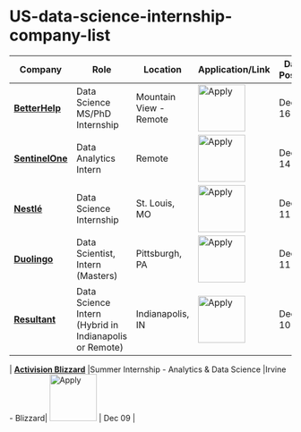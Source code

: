 # US-data-science-internship-company-list


| Company | Role | Location | Application/Link | Date Posted |
| ------- | ---- | -------- | ---------------- | ----------- |
| **[BetterHelp](https://ai-jobs.net/jobs-at-betterhelp/)** | Data Science MS/PhD Internship | Mountain View - Remote | <a href="https://apply.workable.com/betterhelp/j/D56B23DD77/apply/?ref=ai-jobs.net&source=ai-jobs.net&utm_source=ai-jobs.net&utm_campaign=ai-jobs.net"><img src="https://i.imgur.com/w6lyvuC.png" width="84" alt="Apply"></a> | Dec 16 |
| **[SentinelOne](https://ai-jobs.net/jobs-at-sentinelone/)** | Data Analytics Intern | Remote | <a href="https://www.sentinelone.com/jobs/?gh_jid=5818536003&ref=ai-jobs.net&source=ai-jobs.net&utm_source=ai-jobs.net&utm_campaign=ai-jobs.net"><img src="https://i.imgur.com/w6lyvuC.png" width="84" alt="Apply"></a> | Dec 14 |
| **[Nestlé](https://ai-jobs.net/jobs-at-nestle/)** | Data Science Internship | St. Louis, MO | <a href="https://jobdetails.nestle.com/job/St_-Louis-Data-Science-Internship-MO-63102/1005225601/?ref=ai-jobs.net&source=ai-jobs.net&utm_source=ai-jobs.net&utm_campaign=ai-jobs.net"><img src="https://i.imgur.com/w6lyvuC.png" width="84" alt="Apply"></a> | Dec 11 |
| **[Duolingo](https://ai-jobs.net/jobs-at-duolingo/)** |Data Scientist, Intern (Masters) |Pittsburgh, PA| <a href="https://boards.greenhouse.io/duolingo/jobs/7057891002?ref=ai-jobs.net&source=ai-jobs.net&utm_source=ai-jobs.net&utm_campaign=ai-jobs.net"><img src="https://i.imgur.com/w6lyvuC.png" width="84" alt="Apply"></a> | Dec 11 |
| **[Resultant](https://ai-jobs.net/jobs-at-resultant/)** |Data Science Intern (Hybrid in Indianapolis or Remote) |Indianapolis, IN| <a href="https://jobs.smartrecruiters.com/Resultant/743999948500208-data-science-intern-hybrid-in-indianapolis-or-remote-?ref=ai-jobs.net&source=ai-jobs.net&utm_source=ai-jobs.net&utm_campaign=ai-jobs.net"><img src="https://i.imgur.com/w6lyvuC.png" width="84" alt="Apply"></a> | Dec 10 |

| **[Activision Blizzard](https://ai-jobs.net/jobs-at-activision-blizzard/)** |Summer Internship - Analytics & Data Science |Irvine - Blizzard| <a href="https://activision.wd1.myworkdayjobs.com/en-US/External/job/Irvine---Blizzard---Blizzard-Way/XMLNAME-2024-US-Summer-Internship---Analytics---Data-Science_R021985-2?ref=ai-jobs.net&source=ai-jobs.net&utm_source=ai-jobs.net&utm_campaign=ai-jobs.net"><img src="https://i.imgur.com/w6lyvuC.png" width="84" alt="Apply"></a> | Dec 09 |

